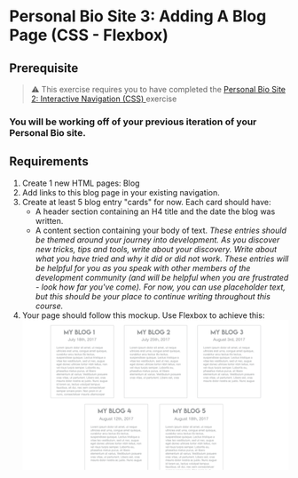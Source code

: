 # Personal Bio Site 3: Adding A Blog Page (CSS - Flexbox)

## Prerequisite

> :warning: This exercise requires you to have completed the [Personal Bio Site 2: Interactive Navigation (CSS)
](personal-bio-site-2.md) exercise

### You will be working off of your previous iteration of your Personal Bio site.

## Requirements

1. Create 1 new HTML pages: Blog
1. Add links to this blog page in your existing navigation.
1. Create at least 5 blog entry "cards" for now. Each card should have:
   * A header section containing an H4 title and the date the blog was written.
   * A content section containing your body of text. _These entries should be themed around your journey into development. As you discover new tricks, tips and tools, write about your discovery. Write about what you have tried and why it did or did not work. These entries will be helpful for you as you speak with other members of the development community (and will be helpful when you are frustrated - look how far you've come). For now, you can use placeholder text, but this should be your place to continue writing throughout this course._
1. Your page should follow this mockup. Use Flexbox to achieve this:
![Blog Mockup](./images/BlogArticleExercise.png)
